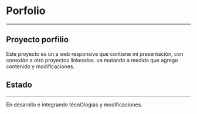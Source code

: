 # Porfolio
---
## Proyecto porfilio
Este proyecto es un a web responsive que contiene mi presentación, con conexión a otro proyectos linkeados.
va mutando a medida que agrego contenido y modificaciones.

## Estado
---
En desarollo e integrando técnOlogias y modificaciones.
